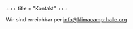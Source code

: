 +++
title = "Kontakt"
+++

Wir sind erreichbar per [info@klimacamp-halle.org](mailto:info@klimacamp-halle.org)
